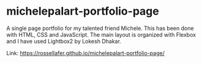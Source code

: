 # michelepalart-portfolio-page

A single page portfolio for my talented friend Michele. This has been done with HTML, CSS and JavaScript. The main layout is organized with Flexbox and I have used Lightbox2 by Lokesh Dhakar. 

Link: https://rossellafer.github.io/michelepalart-portfolio-page/
